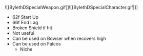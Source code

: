 ![[BylethDSpecialWeapon.gif]]![[BylethDSpecialCharacter.gif|]]
- 62f Start Up
- 66f End Lag
- Broken Shield if hit
- Not useful
- Can be used on Bowser when recovers high
- Can be used on Falcos
	- Niche